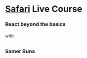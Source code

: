 # [Safari](https://www.safaribooksonline.com/) Live Course

### React beyond the basics

###### with

### Samer Buna
